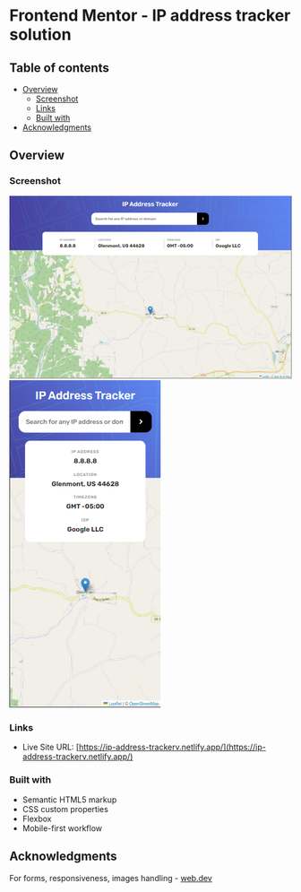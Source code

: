 # Frontend Mentor - IP address tracker solution

## Table of contents

- [Overview](#overview)
  - [Screenshot](#screenshot)
  - [Links](#links)
  - [Built with](#built-with)
- [Acknowledgments](#acknowledgments)

## Overview

### Screenshot

![Desktop view](</public/design/Screenshot 2024-01-08 115922.png>)
![Mobile View](</public/design/Screenshot 2024-01-08 115949.png>)

### Links

- Live Site URL: [https://ip-address-trackerv.netlify.app/](https://ip-address-trackerv.netlify.app/)

### Built with

- Semantic HTML5 markup
- CSS custom properties
- Flexbox
- Mobile-first workflow

## Acknowledgments

For forms, responsiveness, images handling - [web.dev](https://web.dev/)
